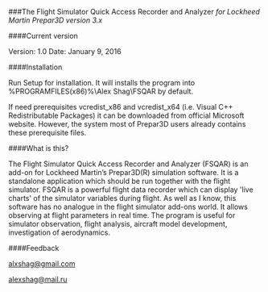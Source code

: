 
###The Flight Simulator Quick Access Recorder and Analyzer
*for Lockheed Martin Prepar3D version 3.x*


####Current version

Version: 1.0
Date: January 9, 2016

####Installation

Run Setup for installation. It will installs the program 
into %PROGRAMFILES(x86)%\\Alex Shag\\FSQAR by default.

If need prerequisites vcredist_x86 and vcredist_x64 
(i.e. Visual C++ Redistributable Packages) it can be downloaded 
from official Microsoft website. However, the system most of Prepar3D 
users already contains these prerequisite files.

####What is this?

The Flight Simulator Quick Access Recorder and Analyzer (FSQAR) is an add-on for Lockheed Martin’s Prepar3D(R) simulation software. It is a standalone application which should be run together with the flight simulator. FSQAR is a powerful flight data recorder which can display 'live charts' of the simulator variables during flight. As well as I know, this software has no analogue in the flight simulator add-ons world. It allows observing at flight parameters in real time. The program is useful for simulator observation, flight analysis, aircraft model development, investigation of aerodynamics.

####Feedback

alxshag@gmail.com

alexshag@mail.ru 
